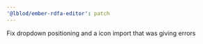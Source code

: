 ```yaml
---
'@lblod/ember-rdfa-editor': patch
---
```


Fix dropdown positioning and a icon import that was giving errors
